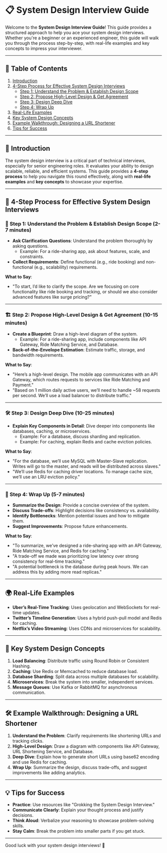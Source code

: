 # 📋 System Design Interview Guide

Welcome to the **System Design Interview Guide**! This guide provides a structured approach to help you ace your system design interviews. Whether you're a beginner or an experienced engineer, this guide will walk you through the process step-by-step, with real-life examples and key concepts to impress your interviewer.

---

## 📑 Table of Contents
1. [Introduction](#-introduction)
2. [4-Step Process for Effective System Design Interviews](#-4-step-process-for-effective-system-design-interviews)
   - [Step 1: Understand the Problem & Establish Design Scope](#-step-1-understand-the-problem--establish-design-scope)
   - [Step 2: Propose High-Level Design & Get Agreement](#-step-2-propose-high-level-design--get-agreement)
   - [Step 3: Design Deep Dive](#-step-3-design-deep-dive)
   - [Step 4: Wrap Up](#-step-4-wrap-up)
3. [Real-Life Examples](#-real-life-examples)
4. [Key System Design Concepts](#-key-system-design-concepts)
5. [Example Walkthrough: Designing a URL Shortener](#-example-walkthrough-designing-a-url-shortener)
6. [Tips for Success](#-tips-for-success)

---

## 🚀 Introduction

The system design interview is a critical part of technical interviews, especially for senior engineering roles. It evaluates your ability to design scalable, reliable, and efficient systems. This guide provides a **4-step process** to help you navigate this round effectively, along with **real-life examples** and **key concepts** to showcase your expertise.

---

## 🔄 4-Step Process for Effective System Design Interviews

### 🎯 Step 1: Understand the Problem & Establish Design Scope (2-7 minutes)
- **Ask Clarification Questions**: Understand the problem thoroughly by asking questions.
  - Example: For a ride-sharing app, ask about features, scale, and constraints.
- **Collect Requirements**: Define functional (e.g., ride booking) and non-functional (e.g., scalability) requirements.

**What to Say**:
- "To start, I’d like to clarify the scope. Are we focusing on core functionality like ride booking and tracking, or should we also consider advanced features like surge pricing?"

---

### 🏗️ Step 2: Propose High-Level Design & Get Agreement (10-15 minutes)
- **Create a Blueprint**: Draw a high-level diagram of the system.
  - Example: For a ride-sharing app, include components like API Gateway, Ride Matching Service, and Database.
- **Back-of-the-Envelope Estimation**: Estimate traffic, storage, and bandwidth requirements.

**What to Say**:
- "Here’s a high-level design. The mobile app communicates with an API Gateway, which routes requests to services like Ride Matching and Payment."
- "Based on 1 million daily active users, we’ll need to handle ~58 requests per second. We’ll use a load balancer to distribute traffic."

---

### 🛠️ Step 3: Design Deep Dive (10-25 minutes)
- **Explain Key Components in Detail**: Dive deeper into components like databases, caching, or microservices.
  - Example: For a database, discuss sharding and replication.
  - Example: For caching, explain Redis and cache eviction policies.

**What to Say**:
- "For the database, we’ll use MySQL with Master-Slave replication. Writes will go to the master, and reads will be distributed across slaves."
- "We’ll use Redis for caching driver locations. To manage cache size, we’ll use an LRU eviction policy."

---

### 🎉 Step 4: Wrap Up (5-7 minutes)
- **Summarize the Design**: Provide a concise overview of the system.
- **Discuss Trade-offs**: Highlight decisions like consistency vs. availability.
- **Identify Bottlenecks**: Mention potential issues and how to mitigate them.
- **Suggest Improvements**: Propose future enhancements.

**What to Say**:
- "To summarize, we’ve designed a ride-sharing app with an API Gateway, Ride Matching Service, and Redis for caching."
- "A trade-off we made was prioritizing low latency over strong consistency for real-time tracking."
- "A potential bottleneck is the database during peak hours. We can address this by adding more read replicas."

---

## 🌍 Real-Life Examples
- **Uber’s Real-Time Tracking**: Uses geolocation and WebSockets for real-time updates.
- **Twitter’s Timeline Generation**: Uses a hybrid push-pull model and Redis for caching.
- **Netflix’s Video Streaming**: Uses CDNs and microservices for scalability.

---

## 🔑 Key System Design Concepts
1. **Load Balancing**: Distribute traffic using Round Robin or Consistent Hashing.
2. **Caching**: Use Redis or Memcached to reduce database load.
3. **Database Sharding**: Split data across multiple databases for scalability.
4. **Microservices**: Break the system into smaller, independent services.
5. **Message Queues**: Use Kafka or RabbitMQ for asynchronous communication.

---

## 🛠️ Example Walkthrough: Designing a URL Shortener
1. **Understand the Problem**: Clarify requirements like shortening URLs and tracking clicks.
2. **High-Level Design**: Draw a diagram with components like API Gateway, URL Shortening Service, and Database.
3. **Deep Dive**: Explain how to generate short URLs using base62 encoding and use Redis for caching.
4. **Wrap Up**: Summarize the design, discuss trade-offs, and suggest improvements like adding analytics.

---

## 💡 Tips for Success
- **Practice**: Use resources like "Grokking the System Design Interview."
- **Communicate Clearly**: Explain your thought process and justify decisions.
- **Think Aloud**: Verbalize your reasoning to showcase problem-solving skills.
- **Stay Calm**: Break the problem into smaller parts if you get stuck.

---

Good luck with your system design interviews! 🚀